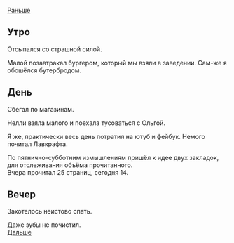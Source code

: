 [Раньше](2020.09.12.md)  
## Утро
Отсыпался со страшной силой.

Малой позавтракал бургером, который мы взяли в заведении. Сам-же я обошёлся бутербродом.
## День
Сбегал по магазинам.

Нелли взяла малого и поехала тусоваться с Ольгой.

Я же, практически весь день потратил на ютуб и фейбук. Немого почитал Лавкрафта.

По пятнично-субботним измышлениям пришёл к идее двух закладок, для отслеживания объёма прочитанного.  
Вчера прочитал 25 страниц, сегодня 14.
## Вечер
Захотелось неистово спать.

Даже зубы не почистил.  
[Дальше](2020.09.14.md)